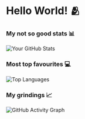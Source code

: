 # Hello World! 🫂

### My not so good stats 📊
![Your GitHub Stats](https://github-readme-stats.vercel.app/api?username=Bobstyle23&show_icons=true&theme=light)

### Most top favourites 💻
![Top Languages](https://github-readme-stats.vercel.app/api/top-langs/?username=Bobstyle23&layout=compact&theme=light)

### My grindings 📈
![GitHub Activity Graph](https://activity-graph.vercel.app/graph?username=Bobstyle23&theme=github)
<!---
Bobstyle23/Bobstyle23 is a ✨ special ✨ repository because its `README.md` (this file) appears on your GitHub profile.
You can click the Preview link to take a look at your changes.
--->
